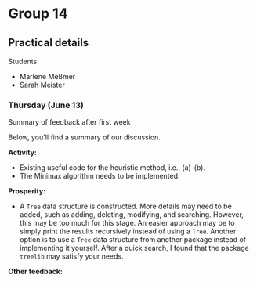 # Group 14

## Practical details

Students:

- Marlene Meßmer
- Sarah Meister

### Thursday (June 13)

Summary of feedback after first week

Below, you'll find a summary of our discussion.

**Activity:**

- Existing useful code for the heuristic method, i.e., (a)-(b).
- The Minimax algorithm needs to be implemented.

**Prosperity:**

- A `Tree` data structure is constructed. More details may need to be added, such as adding, deleting, modifying, and searching. However, this may be too much for this stage. An easier approach may be to simply print the results recursively instead of using a `Tree`. Another option is to use a `Tree` data structure from another package instead of implementing it yourself. After a quick search, I found that the package `treelib` may satisfy your needs.


**Other feedback:**
